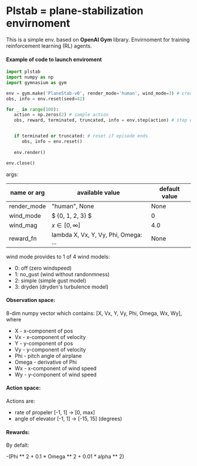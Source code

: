 # Plstab = plane-stabilization envirnoment

This is a simple env. based on __OpenAI Gym__ library.
Envirnoment for training reinforcement learning (RL) agents.


#### Example of code to launch enviroment


``` python
import plstab
import numpy as np
import gymnasium as gym

env = gym.make('PlaneStab-v0', render_mode='human', wind_mode=3) # create env
obs, info = env.reset(seed=42)

for _ in range(100):
   action = np.zeros(2) # sample action
   obs, reward, terminated, truncated, info = env.step(action) # step env


   if terminated or truncated: # reset if episode ends
      obs, info = env.reset()
     
   env.render()

env.close()
```


args:

|     name or arg  |available value| default value|
|-------|------------| ---|
| render_mode   | "human", None                       | None|
| wind_mode | $ {0, 1, 2, 3} $  | 0|
| wind_mag | $x \in [0, \infty ]$                     | 4.0|
| reward_fn | lambda X, Vx, Y, Vy, Phi, Omega: ...                 | None|

wind mode provides to 1 of 4 wind models:

- 0: off (zero windspeed)
- 1: no_gust (wind without randonmness)  
- 2: simple (simple gust model)
- 3: dryden (dryden's turbulence model)

#### Observation space:

8-dim numpy vector which contains: 
[X, Vx, Y, Vy, Phi, Omega, Wx, Wy], where

- X - x-component of pos
- Vx - x-component of velocity
- Y - y-component of pos
- Vy - y-component of velocity
- Phi - pitch angle of airplane
- Omega - derivative of Phi
- Wx - x-component of wind speed
- Wy - y-component of wind speed


#### Action space:

Actions are: 
- rate of propeler [-1, 1] -> [0, max]
- angle of elevator [-1, 1] -> [-15, 15] (degrees)

#### Rewards:

By defalt: 

-(Phi ** 2 + 0.1 * Omega ** 2 + 0.01 * alpha ** 2)
